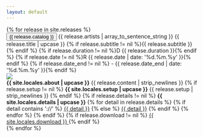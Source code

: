 ```yaml
---
layout: default
---
```


<div id="release-list" class="release-list">
  {% for release in site.releases %}
    <article class="release" id="{{ release.catalog }}">
      <section class="release-preview{% if release.is_fest %} release-preview--fest{% endif %}">
        <button class="release-preview__catalog" data-toggle="list" data-toggle-id="{{ release.catalog }}">
          {{ release.catalog }}
        </button>
        <span class="release-preview__details">
          {{ release.artists | array_to_sentence_string }}
          <span class="release-preview__title">{{ release.title | upcase }}</span>
          {% if release.subtitle != nil %}{{ release.subtitle }}{% endif %}
          {% if release.duration != nil %}D {{ release.duration }}{% endif %}
          {% if release.date != nil %}R {{ release.date | date: '%d.%m.%y' }}{% endif %}
          {% if release.date_end != nil %} - {{ release.date_end | date: '%d.%m.%y' }}{% endif %}
        </span>
      </section>
      <section class="release-detail">
        <div class="release-detail__cover-container">
          <img class="release-detail__cover" src="/files/{{ release.cover_image }}" data-toggle="cover" data-toggle-id="{{ release.catalog }}">
        </div>
        <div class="release-detail__content">
          <strong>{{ site.locales.about | upcase }}</strong>
          {{ release.content | strip_newlines }}
          {% if release.setup != nil %}
            <strong>{{ site.locales.setup | upcase }}</strong>
            {{ release.setup | strip_newlines }}
          {% endif %}
          {% if release.details != nil %}
            <strong>{{ site.locales.details | upcase }}</strong>
            {% for detail in release.details %}
              {% if detail contains '://' %}
                <a target="_blank" href="{{ detail }}">{{ detail }}</a>
              {% else %}
                <a target="_blank" href="/files/{{ detail }}">{{ detail }}</a>
              {% endif %}
            {% endfor %}
          {% endif %}
          {% if release.download != nil %}
            <a href="{{ release.download }}" class="release-detail__download blue">
              {{ site.locales.download }}
            </a>
          {% endif %}
        </div>
      </section>
    </article>
  {% endfor %}
</div>

